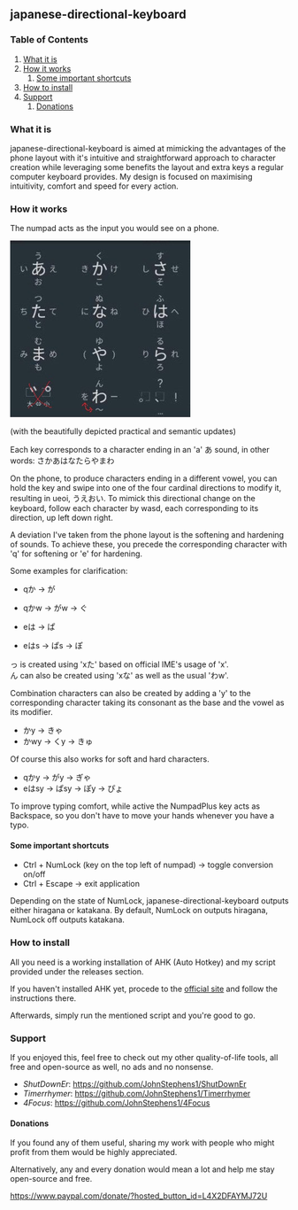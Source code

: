 ## japanese-directional-keyboard

### Table of Contents
1. [What it is](#what-it-is)
2. [How it works](#how-it-works)
   1. [Some important shortcuts](#some-important-shortcuts)
3. [How to install](#how-to-install)
5. [Support](#support)
   1. [Donations](#donations)

### What it is

japanese-directional-keyboard is aimed at mimicking the advantages of the phone layout with it's intuitive and straightforward approach to character creation while leveraging some benefits the layout and extra keys a regular computer keyboard provides.
My design is focused on maximising intuitivity, comfort and speed for every action.

### How it works

The numpad acts as the input you would see on a phone.

![japanese-phone-keyboard](./readme-images/jap-phone-keyboard.jpg)

(with the beautifully depicted practical and semantic updates)

Each key corresponds to a character ending in an 'a' あ sound, in other words: さかあはなたらやまわ

On the phone, to produce characters ending in a different vowel, you can hold the key and swipe into one of the four cardinal directions to modify it, resulting in ueoi, うえおい.
To mimick this directional change on the keyboard, follow each character by wasd, each corresponding to its direction, up left down right.

A deviation I've taken from the phone layout is the softening and hardening of sounds. To achieve these, you precede the corresponding character with 'q' for softening or 'e' for hardening.

Some examples for clarification:

- qか -> が
- qかw -> がw -> ぐ

- eは -> ぱ
- eはs -> ぱs -> ぽ

っ is created using 'xた' based on official IME's usage of 'x'. \
ん can also be created using 'xな' as well as the usual 'わw'.

Combination characters can also be created by adding a 'y' to the corresponding character taking its consonant as the base and the vowel as its modifier.

- かy -> きゃ
- かwy -> くy -> きゅ

Of course this also works for soft and hard characters.

- qかy -> がy -> ぎゃ
- eはsy -> ぱsy -> ぽy -> ぴょ

To improve typing comfort, while active the NumpadPlus key acts as Backspace, so you don't have to move your hands whenever you have a typo.

#### Some important shortcuts

- Ctrl + NumLock (key on the top left of numpad) -> toggle conversion on/off
- Ctrl + Escape -> exit application

Depending on the state of NumLock, japanese-directional-keyboard outputs either hiragana or katakana. By default, NumLock on outputs hiragana, NumLock off outputs katakana. 


### How to install

All you need is a working installation of AHK (Auto Hotkey) and my script provided under the releases section.

If you haven't installed AHK yet, procede to the [official site](https://www.autohotkey.com/) and follow the instructions there.

Afterwards, simply run the mentioned script and you're good to go.


### Support

If you enjoyed this, feel free to check out my other quality-of-life tools, all free and open-source as well, no ads and no nonsense.

- _ShutDownEr_: https://github.com/JohnStephens1/ShutDownEr
- _Timerrhymer_: https://github.com/JohnStephens1/Timerrhymer
- _4Focus_: https://github.com/JohnStephens1/4Focus

#### Donations

If you found any of them useful, sharing my work with people who might profit from them would be highly appreciated.

Alternatively, any and every donation would mean a lot and help me stay open-source and free.

https://www.paypal.com/donate/?hosted_button_id=L4X2DFAYMJ72U